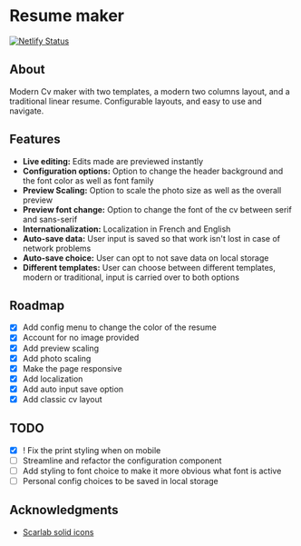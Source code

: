 # Resume maker

[![Netlify Status](https://api.netlify.com/api/v1/badges/633ad63e-e3b2-479a-a918-b31044be3ade/deploy-status)](https://app.netlify.com/projects/cv-maker-gen/deploys)

## About

Modern Cv maker with two templates, a modern two columns layout, and a traditional linear resume.
Configurable layouts, and easy to use and navigate.

## Features

- **Live editing:** Edits made are previewed instantly
- **Configuration options:** Option to change the header background and the font color as well as font family
- **Preview Scaling:** Option to scale the photo size as well as the overall preview
- **Preview font change:** Option to change the font of the cv between serif and sans-serif
- **Internationalization:** Localization in French and English
- **Auto-save data:** User input is saved so that work isn't lost in case of network problems
- **Auto-save choice:** User can opt to not save data on local storage
- **Different templates:** User can choose between different templates, modern or traditional, input is carried over to both options


## Roadmap

- [x] Add config menu to change the color of the resume
- [x] Account for no image provided
- [x] Add preview scaling
- [x] Add photo scaling
- [x] Make the page responsive
- [x] Add localization
- [x] Add auto input save option
- [x] Add classic cv layout

## TODO

- [x] ! Fix the print styling when on mobile 
- [ ] Streamline and refactor the configuration component 
- [ ] Add styling to font choice to make it more obvious what font is active
- [ ] Personal config choices to be saved in local storage 

## Acknowledgments

- [Scarlab solid icons](https://www.svgrepo.com/collection/scarlab-solid-oval-interface-icons/2)
